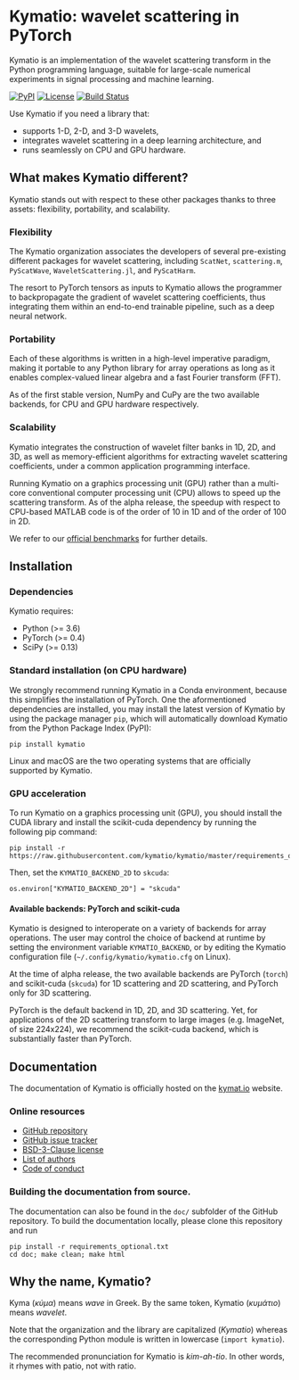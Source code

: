 Kymatio: wavelet scattering in PyTorch
======================================

Kymatio is an implementation of the wavelet scattering transform in the Python programming language, suitable for large-scale numerical experiments in signal processing and machine learning.

[![PyPI](https://img.shields.io/badge/python-3.6-blue.svg)]()
[![License](https://img.shields.io/badge/License-BSD%203--Clause-blue.svg)](https://opensource.org/licenses/BSD-3-Clause)
[![Build Status](https://travis-ci.org/kymatio/kymatio.svg?branch=master)](https://travis-ci.org/kymatio/kymatio)


Use Kymatio if you need a library that:
* supports 1-D, 2-D, and 3-D wavelets,
* integrates wavelet scattering in a deep learning architecture, and
* runs seamlessly on CPU and GPU hardware.


## What makes Kymatio different?

Kymatio stands out with respect to these other packages thanks to three assets: flexibility, portability, and scalability.

### Flexibility

The Kymatio organization associates the developers of several pre-existing different packages for wavelet scattering, including `ScatNet`, `scattering.m`, `PyScatWave`, `WaveletScattering.jl`, and `PyScatHarm`.

The resort to PyTorch tensors as inputs to Kymatio allows the programmer to backpropagate the gradient of wavelet scattering coefficients, thus integrating them within an end-to-end trainable pipeline, such as a deep neural network.

### Portability

Each of these algorithms is written in a high-level imperative paradigm, making it portable to any Python library for array operations as long as it enables complex-valued linear algebra and a fast Fourier transform (FFT).

As of the first stable version, NumPy and CuPy are the two available backends, for CPU and GPU hardware respectively.


### Scalability

Kymatio integrates the construction of wavelet filter banks in 1D, 2D, and 3D, as well as memory-efficient algorithms for extracting wavelet scattering coefficients, under a common application programming interface.

Running Kymatio on a graphics processing unit (GPU) rather than a multi-core conventional computer processing unit (CPU) allows to speed up the scattering transform.
As of the alpha release, the speedup with respect to CPU-based MATLAB code is of the order of 10 in 1D and of the order of 100 in 2D.

We refer to our [official benchmarks](https://www.kymat.io/userguide.html#benchmark-with-previous-versions) for further details.


## Installation


### Dependencies

Kymatio requires:

* Python (>= 3.6)
* PyTorch (>= 0.4)
* SciPy (>= 0.13)


### Standard installation (on CPU hardware)
We strongly recommend running Kymatio in a Conda environment, because this simplifies the installation of PyTorch.
One the aformentioned dependencies are installed, you may install the latest version of Kymatio by using the package manager `pip`, which will automatically download Kymatio from the Python Package Index (PyPI):

```
pip install kymatio
```

Linux and macOS are the two operating systems that are officially supported by Kymatio.


### GPU acceleration


To run Kymatio on a graphics processing unit (GPU), you should install the CUDA library and install the scikit-cuda dependency by running the following pip command:

```
pip install -r https://raw.githubusercontent.com/kymatio/kymatio/master/requirements_optional_cuda.txt
```

Then, set the `KYMATIO_BACKEND_2D` to `skcuda`:

```
os.environ["KYMATIO_BACKEND_2D"] = "skcuda"
```


#### Available backends: PyTorch and scikit-cuda

Kymatio is designed to interoperate on a variety of backends for array operations.
The user may control the choice of backend at runtime by setting the environment variable `KYMATIO_BACKEND`, or by editing the Kymatio configuration file (`~/.config/kymatio/kymatio.cfg` on Linux).

At the time of alpha release, the two available backends are PyTorch (`torch`) and scikit-cuda (`skcuda`) for 1D scattering and 2D scattering, and PyTorch only for 3D scattering.

PyTorch is the default backend in 1D, 2D, and 3D scattering. Yet, for applications of the 2D scattering transform to large images (e.g. ImageNet, of size 224x224), we recommend the scikit-cuda backend, which is substantially faster than PyTorch.


## Documentation

The documentation of Kymatio is officially hosted on the [kymat.io](https://www.kymat.io/) website.


### Online resources

* [GitHub repository](https://github.com/kymatio/kymatio)
* [GitHub issue tracker](https://github.com/kymatio/kymatio/issues)
* [BSD-3-Clause license](https://github.com/kymatio/kymatio/blob/master/LICENSE.md)
* [List of authors](https://github.com/kymatio/kymatio/blob/master/AUTHORS.md)
* [Code of conduct](https://github.com/kymatio/kymatio/blob/master/CODE_OF_CONDUCT.md)


### Building the documentation from source.
The documentation can also be found in the `doc/` subfolder of the GitHub repository.
To build the documentation locally, please clone this repository and run

```
pip install -r requirements_optional.txt
cd doc; make clean; make html
```

## Why the name, Kymatio?

Kyma (*κύμα*) means *wave* in Greek. By the same token, Kymatio (*κυμάτιο*) means *wavelet*.

Note that the organization and the library are capitalized (*Kymatio*) whereas the corresponding Python module is written in lowercase (`import kymatio`).

The recommended pronunciation for Kymatio is *kim-ah-tio*. In other words, it rhymes with patio, not with ratio.
